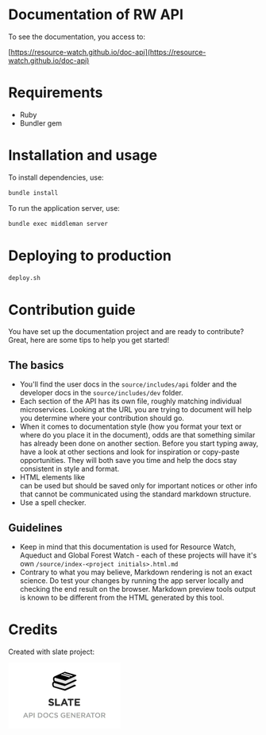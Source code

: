 # Documentation of RW API

To see the documentation, you access to:

[https://resource-watch.github.io/doc-api](https://resource-watch.github.io/doc-api)

# Requirements

- Ruby
- Bundler gem

# Installation and usage

To install dependencies, use:

```bash
bundle install
```

To run the application server, use:

```bash
bundle exec middleman server
```

# Deploying to production

```bash
deploy.sh
```

# Contribution guide 

You have set up the documentation project and are ready to contribute? Great, here are some tips to help you get started!

## The basics

- You'll find the user docs in the `source/includes/api` folder and the developer docs in the `source/includes/dev` folder. 
- Each section of the API has its own file, roughly matching individual microservices. Looking at the URL you are trying to document will help you determine where your contribution should go.
- When it comes to documentation style (how you format your text or where do you place it in the document), odds are that something similar has already been done on another section. Before you start typing away, have a look at other sections and look for inspiration or copy-paste opportunities. They will both save you time and help the docs stay consistent in style and format.
- HTML elements like <aside> can be used but should be saved only for important notices or other info that cannot be communicated using the standard markdown structure.
- Use a spell checker.

## Guidelines

- Keep in mind that this documentation is used for Resource Watch, Aqueduct and Global Forest Watch - each of these projects will have it's own `/source/index-<project initials>.html.md`
- Contrary to what you may believe, Markdown rendering is not an exact science. Do test your changes by running the app server locally and checking the end result on the browser. Markdown preview tools output is known to be different from the HTML generated by this tool.


# Credits

Created with slate project:

<a href="https://github.com/lord/slate" target="_blank"><img src="https://raw.githubusercontent.com/lord/img/master/logo-slate.png" alt="Slate: API Documentation Generator" width="226"></a>



